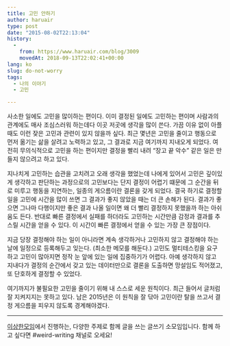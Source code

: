 ```yaml
---
title: 고민 안하기
author: haruair
type: post
date: "2015-08-02T22:13:04"
history:
  - 
    from: https://www.haruair.com/blog/3009
    movedAt: 2018-09-13T22:02:41+00:00
lang: ko
slug: do-not-worry
tags:
  - 나의 이야기
  - 고민

---
```

사소한 일에도 고민을 많이하는 편이다. 이미 결정된 일에도 고민하는 편이며 사람과의 관계에도 매사 조심스러워 하는데다 이곳 저곳에 생각을 많이 쓴다. 가끔 이유 없이 아플 때도 이런 잦은 고민과 관련이 있지 않을까 싶다. 최근 몇년은 고민을 줄이고 행동으로 먼저 옮기는 삶을 살려고 노력하고 있고, 그 결과로 지금 여기까지 지내오게 되었다. 여전히 무의식적으로 고민을 하는 편이지만 결정을 빨리 내려 &#8220;장고 끝 악수&#8221; 같은 일은 만들지 않으려고 하고 있다.

지나치게 고민하는 습관을 고치려고 오래 생각을 했었는데 나에게 있어서 고민은 깊이있게 생각하고 판단하는 과정으로의 고민보다는 단지 결정이 어렵기 떄문에 그 순간을 뒤로 미루고 행동을 지연하는, 일종의 게으름이란 결론을 갖게 되었다. 결국 하기로 결정할 일을 고민에 시간을 많이 쓰면 그 결과가 좋지 않았을 때는 더 큰 손해가 된다. 결과가 좋으면 그나마 다행이지만 좋은 결과 나올 일이면 왜 더 빨리 결정하지 못했을까 하는 아쉬움도 든다. 반대로 빠른 결정에서 실패를 하더라도 고민하는 시간만큼 감정과 결과를 추스릴 시간을 얻을 수 있다. 이 시간이 빠른 결정에서 얻을 수 있는 가장 큰 장점이다.

지금 당장 결정해야 하는 일이 아니라면 계속 생각하거나 고민하지 않고 결정해야 하는 날에 일정으로 등록해두고 잊는다. (최소한 메모를 해둔다.) 고민도 멀티테스킹을 요구하고 고민이 많아지면 정작 눈 앞에 있는 일에 집중하기가 어렵다. 아예 생각하지 않고 지내다가 결정의 순간에서 갖고 있는 데이터만으로 결론을 도출하면 망설임도 적어졌고, 또 단호하게 결정할 수 있었다.

여기까지가 불필요한 고민을 줄이기 위해 내 스스로 세운 원칙이다. 최근 들어서 글처럼 잘 지켜지지는 못하고 있다. 남은 2015년은 이 원칙을 잘 닦아 고민이란 탈을 쓰고서 결정 게으름을 피우지 않도록 경계해야겠다.

* * *

[이상한모임][1]에서 진행하는, 다양한 주제로 함께 글을 쓰는 글쓰기 소모임입니다. 함께 하고 싶다면 #weird-writing 채널로 오세요!

 [1]: http://blog.weirdx.io/about